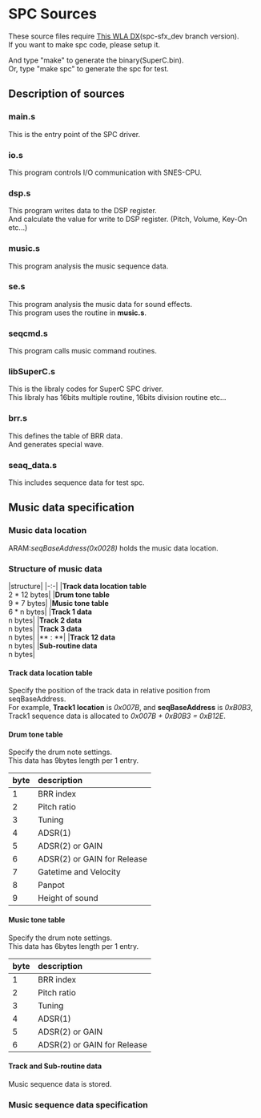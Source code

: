 # SPC Sources

These source files require [This WLA DX](https://github.com/boldowa/wla-dx)\(spc-sfx\_dev branch version\).  
If you want to make spc code, please setup it.

And type "make" to generate the binary(SuperC.bin).  
Or, type "make spc" to generate the spc for test.

## Description of sources

### main.s

This is the entry point of the SPC driver.

### io.s

This program controls I/O communication with SNES-CPU.

### dsp.s

This program writes data to the DSP register.  
And calculate the value for write to DSP register. (Pitch, Volume, Key-On etc...)

### music.s

This program analysis the music sequence data.

### se.s

This program analysis the music data for sound effects.  
This program uses the routine in **music.s**.

### seqcmd.s

This program calls music command routines.

### libSuperC.s

This is the libraly codes for SuperC SPC driver.  
This libraly has 16bits multiple routine, 16bits division routine etc...

### brr.s

This defines the table of BRR data.  
And generates special wave.

### seaq\_data.s

This includes sequence data for test spc.


## Music data specification

### Music data location

ARAM:*seqBaseAddress(0x0028)* holds the music data location.

### Structure of music data

|structure|
|-:-|
|**Track data location table**<br>2 * 12 bytes|
|**Drum tone table**<br>9 * 7 bytes|
|**Music tone table**<br>6 * n bytes|
|**Track 1 data**<br>n bytes|
|**Track 2 data**<br>n bytes|
|**Track 3 data**<br>n bytes|
|** : **|
|**Track 12 data**<br>n bytes|
|**Sub-routine data**<br>n bytes|

#### Track data location table
Specify the position of the track data in relative position from seqBaseAddress.  
For example, **Track1 location** is *0x007B*, and **seqBaseAddress** is *0xB0B3*, Track1 sequence data is allocated to *0x007B + 0xB0B3 = 0xB12E*.

#### Drum tone table
Specify the drum note settings.  
This data has 9bytes length per 1 entry.

|byte|description|
|:--|:--|
|1|BRR index|
|2|Pitch ratio|
|3|Tuning|
|4|ADSR(1)|
|5|ADSR(2) or GAIN|
|6|ADSR(2) or GAIN for Release|
|7|Gatetime and Velocity|
|8|Panpot|
|9|Height of sound|

#### Music tone table
Specify the drum note settings.  
This data has 6bytes length per 1 entry.

|byte|description|
|:--|:--|
|1|BRR index|
|2|Pitch ratio|
|3|Tuning|
|4|ADSR(1)|
|5|ADSR(2) or GAIN|
|6|ADSR(2) or GAIN for Release|

#### Track and Sub-routine data
Music sequence data is stored.

### Music sequence data specification

